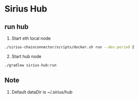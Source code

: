 # Sirius Hub

## run hub

1. Start eth local node

```bash
./sirius-chainconnector/scripts/docker.sh run --dev.period 2
```
        
2. Start hub node

```bash
./gradlew sirius-hub:run
```
       
       
## Note

1. Default dataDir is ~/.sirius/hub
